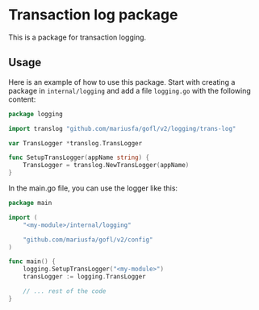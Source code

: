 # Transaction log package

This is a package for transaction logging.

## Usage

Here is an example of how to use this package.
Start with creating a package in `internal/logging` and add a file `logging.go` with the following content:
```go
package logging

import translog "github.com/mariusfa/gofl/v2/logging/trans-log"

var TransLogger *translog.TransLogger

func SetupTransLogger(appName string) {
	TransLogger = translog.NewTransLogger(appName)
}
```

In the main.go file, you can use the logger like this:
```go
package main

import (
	"<my-module>/internal/logging"

	"github.com/mariusfa/gofl/v2/config"
)

func main() {
	logging.SetupTransLogger("<my-module>")
	transLogger := logging.TransLogger

    // ... rest of the code
}
